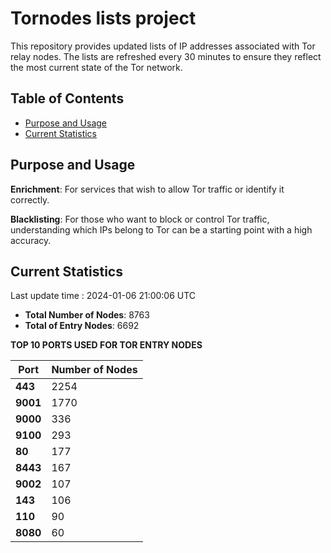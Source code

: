 # Tornodes lists project

This repository provides updated lists of IP addresses associated with Tor relay nodes. The lists are refreshed every 30 minutes to ensure they reflect the most current state of the Tor network.

## Table of Contents

- [Purpose and Usage](#purpose-and-usage)
- [Current Statistics](#current-statistics)


## Purpose and Usage

**Enrichment**: For services that wish to allow Tor traffic or identify it correctly.

**Blacklisting**: For those who want to block or control Tor traffic, understanding which IPs belong to Tor can be a starting point with a high accuracy.

## Current Statistics

Last update time : 2024-01-06 21:00:06 UTC

- **Total Number of Nodes**: 8763
- **Total of Entry Nodes**: 6692

**TOP 10 PORTS USED FOR TOR ENTRY NODES**

| **Port** | **Number of Nodes** |
|------|-----------------|
| **443**   | 2254  |
| **9001**   | 1770  |
| **9000**   | 336  |
| **9100**   | 293  |
| **80**   | 177  |
| **8443**   | 167  |
| **9002**   | 107  |
| **143**   | 106  |
| **110**   | 90  |
| **8080**   | 60  |

